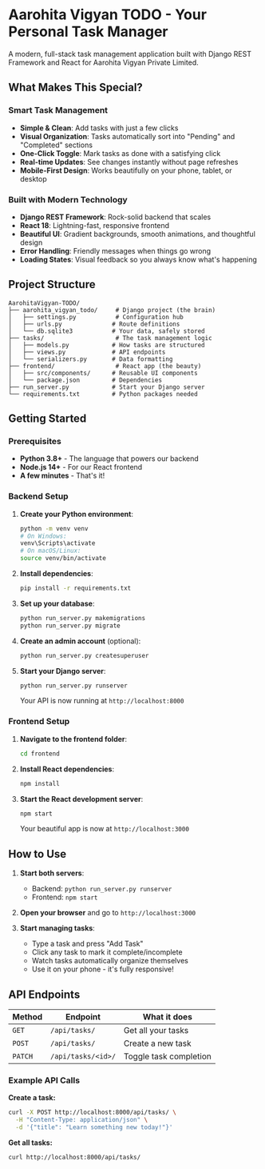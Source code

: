 # Aarohita Vigyan TODO - Your Personal Task Manager

A modern, full-stack task management application built with Django REST Framework and React for Aarohita Vigyan Private Limited.

## What Makes This Special?

### **Smart Task Management**
- **Simple & Clean**: Add tasks with just a few clicks
- **Visual Organization**: Tasks automatically sort into "Pending" and "Completed" sections
- **One-Click Toggle**: Mark tasks as done with a satisfying click
- **Real-time Updates**: See changes instantly without page refreshes
- **Mobile-First Design**: Works beautifully on your phone, tablet, or desktop

### **Built with Modern Technology**
- **Django REST Framework**: Rock-solid backend that scales
- **React 18**: Lightning-fast, responsive frontend
- **Beautiful UI**: Gradient backgrounds, smooth animations, and thoughtful design
- **Error Handling**: Friendly messages when things go wrong
- **Loading States**: Visual feedback so you always know what's happening

## **Project Structure**

```
AarohitaVigyan-TODO/
├── aarohita_vigyan_todo/     # Django project (the brain)
│   ├── settings.py           # Configuration hub
│   ├── urls.py              # Route definitions
│   └── db.sqlite3           # Your data, safely stored
├── tasks/                    # The task management logic
│   ├── models.py            # How tasks are structured
│   ├── views.py             # API endpoints
│   └── serializers.py       # Data formatting
├── frontend/                 # React app (the beauty)
│   ├── src/components/      # Reusable UI components
│   └── package.json         # Dependencies
├── run_server.py            # Start your Django server
└── requirements.txt         # Python packages needed
```

## **Getting Started**

### **Prerequisites**
- **Python 3.8+** - The language that powers our backend
- **Node.js 14+** - For our React frontend
- **A few minutes** - That's it!

### **Backend Setup**

1. **Create your Python environment**:
   ```bash
   python -m venv venv
   # On Windows:
   venv\Scripts\activate
   # On macOS/Linux:
   source venv/bin/activate
   ```

2. **Install dependencies**:
   ```bash
   pip install -r requirements.txt
   ```

3. **Set up your database**:
   ```bash
   python run_server.py makemigrations
   python run_server.py migrate
   ```

4. **Create an admin account** (optional):
   ```bash
   python run_server.py createsuperuser
   ```

5. **Start your Django server**:
   ```bash
   python run_server.py runserver
   ```
   Your API is now running at `http://localhost:8000`

### **Frontend Setup**

1. **Navigate to the frontend folder**:
   ```bash
   cd frontend
   ```

2. **Install React dependencies**:
   ```bash
   npm install
   ```

3. **Start the React development server**:
   ```bash
   npm start
   ```
   Your beautiful app is now at `http://localhost:3000`

## **How to Use**

1. **Start both servers**:
   - Backend: `python run_server.py runserver` 
   - Frontend: `npm start`

2. **Open your browser** and go to `http://localhost:3000`

3. **Start managing tasks**:
   - Type a task and press "Add Task"
   - Click any task to mark it complete/incomplete
   - Watch tasks automatically organize themselves
   - Use it on your phone - it's fully responsive!

## **API Endpoints**

| Method | Endpoint | What it does |
|--------|----------|--------------|
| `GET` | `/api/tasks/` | Get all your tasks |
| `POST` | `/api/tasks/` | Create a new task |
| `PATCH` | `/api/tasks/<id>/` | Toggle task completion |

### **Example API Calls**

**Create a task:**
```bash
curl -X POST http://localhost:8000/api/tasks/ \
  -H "Content-Type: application/json" \
  -d '{"title": "Learn something new today!"}'
```

**Get all tasks:**
```bash
curl http://localhost:8000/api/tasks/
```

